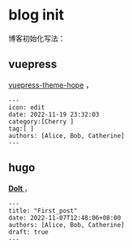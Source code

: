 # blog init

博客初始化写法：

## vuepress

[vuepress-theme-hope](https://vuepress-theme-hope.github.io/v2/zh/)   ，

~~~text
---
icon: edit
date: 2022-11-19 23:32:03
category:[Cherry ]
tag:[ ]
authors: [Alice, Bob, Catherine]
---
~~~



## hugo

**[DoIt ](https://github.com/HEIGE-PCloud/DoIt)**  ，


~~~text
---
title: "First_post"
date: 2022-11-07T12:48:06+08:00
authors: [Alice, Bob, Catherine]
draft: true
---
~~~